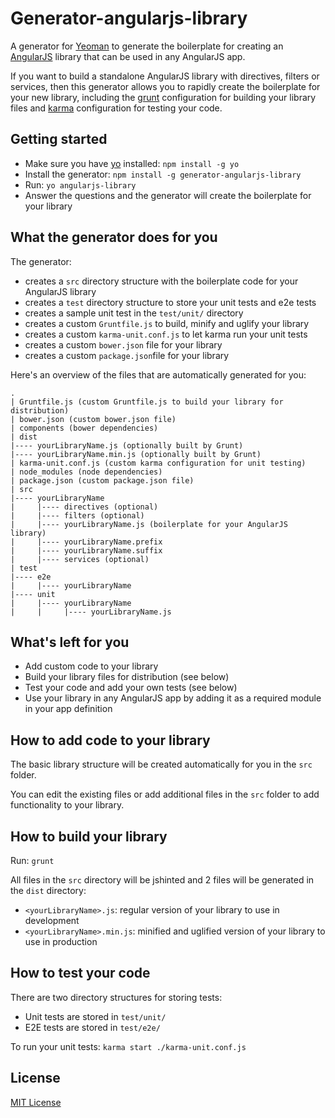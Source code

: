 # Generator-angularjs-library

A generator for [Yeoman](http://yeoman.io) to generate the boilerplate for creating an [AngularJS](http://www.angularjs.org) library that can be used in any AngularJS app.

If you want to build a standalone AngularJS library with directives, filters or services, then this generator allows you to rapidly create the boilerplate for your new library, including the [grunt](http://gruntjs.com/) configuration for building your library files and [karma](http://karma-runner.github.io) configuration for testing your code.

## Getting started

- Make sure you have [yo](https://github.com/yeoman/yo) installed:
    `npm install -g yo`
- Install the generator: `npm install -g generator-angularjs-library`
- Run: `yo angularjs-library`
- Answer the questions and the generator will create the boilerplate for your library

## What the generator does for you

The generator:

- creates a `src` directory structure with the boilerplate code for your AngularJS library
- creates a `test` directory structure to store your unit tests and e2e tests
- creates a sample unit test in the `test/unit/` directory
- creates a custom `Gruntfile.js` to build, minify and uglify your library
- creates a custom `karma-unit.conf.js` to let karma run your unit tests
- creates a custom `bower.json` file for your library
- creates a custom `package.json`file for your library

Here's an overview of the files that are automatically generated for you:

    .
    | Gruntfile.js (custom Gruntfile.js to build your library for distribution)
    | bower.json (custom bower.json file)
    | components (bower dependencies)
    | dist
    |---- yourLibraryName.js (optionally built by Grunt)
    |---- yourLibraryName.min.js (optionally built by Grunt)
    | karma-unit.conf.js (custom karma configuration for unit testing)
    | node_modules (node dependencies)
    | package.json (custom package.json file)
    | src
    |---- yourLibraryName
    |     |---- directives (optional)
    |     |---- filters (optional)
    |     |---- yourLibraryName.js (boilerplate for your AngularJS library)
    |     |---- yourLibraryName.prefix
    |     |---- yourLibraryName.suffix
    |     |---- services (optional)
    | test
    |---- e2e
    |     |---- yourLibraryName
    |---- unit
    |     |---- yourLibraryName
    |     |     |---- yourLibraryName.js


## What's left for you

- Add custom code to your library
- Build your library files for distribution (see below)
- Test your code and add your own tests (see below)
- Use your library in any AngularJS app by adding it as a required module in your app definition

## How to add code to your library

The basic library structure will be created automatically for you in the `src` folder.

You can edit the existing files or add additional files in the `src` folder to add functionality to your library.

## How to build your library

Run: `grunt`

All files in the `src` directory will be jshinted and 2 files will be generated in the `dist` directory:

- `<yourLibraryName>.js`: regular version of your library to use in development
- `<yourLibraryName>.min.js`: minified and uglified version of your library to use in production

## How to test your code

There are two directory structures for storing tests:

- Unit tests are stored in `test/unit/`
- E2E tests are stored in `test/e2e/`

To run your unit tests: `karma start ./karma-unit.conf.js`

## License
[MIT License](http://en.wikipedia.org/wiki/MIT_License)
